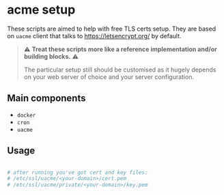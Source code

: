 # acme setup

These scripts are aimed to help with free TLS certs setup.
They are based on `uacme` client that talks to https://letsencrypt.org/ by default.

> :warning:  **Treat these scripts more like a reference implementation and/or building blocks.** :warning:
>
> The particular setup still should be customised as it hugely depends on your web server of choice and your server configuration.

## Main components
 * `docker`
 * `cron`
 * `uacme`

## Usage

```bash

# after running you've got cert and key files:
# /etc/ssl/uacme/<your-domain>/cert.pem
# /etc/ssl/uacme/private/<your-domain>/key.pem
```
